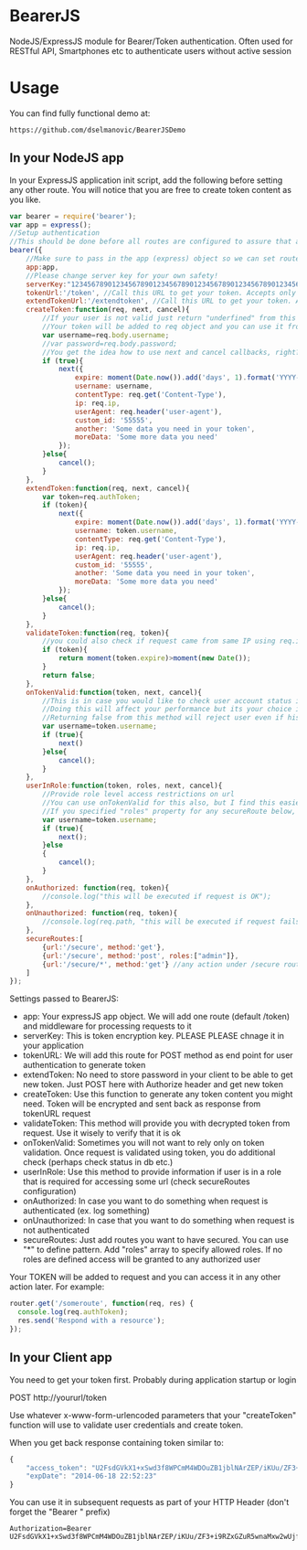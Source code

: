 BearerJS
========

NodeJS/ExpressJS module for Bearer/Token authentication.
Often used for RESTful API, Smartphones etc to authenticate users without active session

Usage
=====

You can find fully functional demo at:
```
https://github.com/dselmanovic/BearerJSDemo
```

In your NodeJS app
------------------
In your ExpressJS application init script, add the following before setting any other route. You will notice that you are free to create token content as you like.

```javascript
var bearer = require('bearer');
var app = express();
//Setup authentication
//This should be done before all routes are configured to assure that authorization will be first to execute
bearer({
    //Make sure to pass in the app (express) object so we can set routes
    app:app,
    //Please change server key for your own safety!
    serverKey:"12345678901234567890123456789012345678901234567890123456789012345678901234567890123456789012345678901234567890123456789012345678",
    tokenUrl:'/token', //Call this URL to get your token. Accepts only POST method
    extendTokenUrl:'/extendtoken', //Call this URL to get your token. Accepts only POST method
    createToken:function(req, next, cancel){
        //If your user is not valid just return "underfined" from this method.
        //Your token will be added to req object and you can use it from any method later
        var username=req.body.username;
        //var password=req.body.password;
        //You get the idea how to use next and cancel callbacks, right?
        if (true){
            next({
                expire: moment(Date.now()).add('days', 1).format('YYYY-MM-DD HH:mm:ss'),
                username: username,
                contentType: req.get('Content-Type'),
                ip: req.ip,
                userAgent: req.header('user-agent'),
                custom_id: '55555',
                another: 'Some data you need in your token',
                moreData: 'Some more data you need'
            });
        }else{
            cancel();
        }
    },
    extendToken:function(req, next, cancel){
        var token=req.authToken;
        if (token){
            next({
                expire: moment(Date.now()).add('days', 1).format('YYYY-MM-DD HH:mm:ss'),
                username: token.username,
                contentType: req.get('Content-Type'),
                ip: req.ip,
                userAgent: req.header('user-agent'),
                custom_id: '55555',
                another: 'Some data you need in your token',
                moreData: 'Some more data you need'
            });
        }else{
            cancel();
        }
    },
    validateToken:function(req, token){
        //you could also check if request came from same IP using req.ip==token.ip for example
        if (token){
            return moment(token.expire)>moment(new Date());
        }
        return false;
    },
    onTokenValid:function(token, next, cancel){
        //This is in case you would like to check user account status in DB each time he attempts to do something.
        //Doing this will affect your performance but its your choice if you really need it
        //Returning false from this method will reject user even if his token is OK
        var username=token.username;
        if (true){
            next()
        }else{
            cancel();
        }
    },
    userInRole:function(token, roles, next, cancel){
        //Provide role level access restrictions on url
        //You can use onTokenValid for this also, but I find this easier to read later
        //If you specified "roles" property for any secureRoute below, you must implement this method
        var username=token.username;
        if (true){
            next();
        }else
        {
            cancel();
        }
    },
    onAuthorized: function(req, token){
        //console.log("this will be executed if request is OK");
    },
    onUnauthorized: function(req, token){
        //console.log(req.path, "this will be executed if request fails authentication");
    },
    secureRoutes:[
        {url:'/secure', method:'get'},
        {url:'/secure', method:'post', roles:["admin"]},
        {url:'/secure/*', method:'get'} //any action under /secure route but NOT default "/secure" route
    ]
});
```

Settings passed to BearerJS:
* app: Your expressJS app object. We will add one route (default /token) and middleware for processing requests to it
* serverKey: This is token encryption key. PLEASE PLEASE chnage it in your application
* tokenURL: We will add this route for POST method as end point for user authentication to generate token
* extendToken: No need to store password in your client to be able to get new token. Just POST here with Authorize header and get new token
* createToken: Use this function to generate any token content you might need. Token will be encrypted and sent back as response from tokenURL request
* validateToken: This method will provide you with decrypted token from request. Use it wisely to verify that it is ok
* onTokenValid: Sometimes you will not want to rely only on token validation. Once request is validated using token, you do additional check (perhaps check status in db etc.)
* userInRole: Use this method to provide information if user is in a role that is required for accessing some url (check secureRoutes configuration)
* onAuthorized: In case you want to do something when request is authenticated (ex. log something)
* onUnauthorized: In case that you want to do something when request is not authenticated
* secureRoutes: Just add routes you want to have secured. You can use "*" to define pattern. Add "roles" array to specify allowed roles. If no roles are defined access will be granted to any authorized user

Your TOKEN will be added to request and you can access it in any other action later. For example:

```javascript
router.get('/someroute', function(req, res) {
  console.log(req.authToken);
  res.send('Respond with a resource');
});
```

In your Client app
------------------
You need to get your token first. Probably during application startup or login

POST http://yoururl/token

Use whatever x-www-form-urlencoded parameters that your "createToken" function will use to validate user credentials and create token.

When you get back response containing token similar to:
```javascript
{
    "access_token": "U2FsdGVkX1+xSwd3f8WPCmM4WDOuZB1jblNArZEP/iKUu/ZF3+i9RZxGZuR5wnaMxw2wUjf4KbNQMjLderxDSTro2W9r7dbadltV+W1PbX3KTm5hbz4XYCdS7E4rlEALaKIBNyFyaBF9j8R+OpHEnddehW6pOAMfRmPPMqpfe20iIqdm3og+KZEU75qPXKZN04+XZGJFKpv557km0iF2KIBsYl4BrdeinJE4fU5wjvZMdv/C8u/hfRfFZZAGv9RC9TfEdD1HDvEynvtzwESuxdiqCOu6KPM4QoFTLHEo8Aj40WyoYEMFYPJOMI2fycej9SR5CcR/RJJFU6Q+IfKJ6cZIijpPnF6oYDqI/XbQYBV2fCEO3oTJeNxhaYpZaVBbRqV+AKasIGMonBK3rSeiHlPu9wLkfa6vZbDPqhKmZrAE6JrO8oaJJqogbu4TXu37Jw2qRLd0Z9IdZQT9EjjJPUJTfSljbM5YS3mLTfn+pjQ=",
    "expDate": "2014-06-18 22:52:23"
}
```

You can use it in subsequent requests as part of your HTTP Header (don't forget the "Bearer " prefix)

```
Authorization=Bearer U2FsdGVkX1+xSwd3f8WPCmM4WDOuZB1jblNArZEP/iKUu/ZF3+i9RZxGZuR5wnaMxw2wUjf4KbNQMjLderxDSTro2W9r7dbadltV+W1PbX3KTm5hbz4XYCdS7E4rlEALaKIBNyFyaBF9j8R+OpHEnddehW6pOAMfRmPPMqpfe20iIqdm3og+KZEU75qPXKZN04+XZGJFKpv557km0iF2KIBsYl4BrdeinJE4fU5wjvZMdv/C8u/hfRfFZZAGv9RC9TfEdD1HDvEynvtzwESuxdiqCOu6KPM4QoFTLHEo8Aj40WyoYEMFYPJOMI2fycej9SR5CcR/RJJFU6Q+IfKJ6cZIijpPnF6oYDqI/XbQYBV2fCEO3oTJeNxhaYpZaVBbRqV+AKasIGMonBK3rSeiHlPu9wLkfa6vZbDPqhKmZrAE6JrO8oaJJqogbu4TXu37Jw2qRLd0Z9IdZQT9EjjJPUJTfSljbM5YS3mLTfn+pjQ=
```


